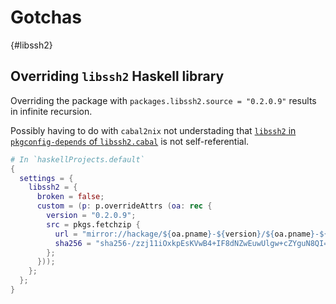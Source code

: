 # Gotchas

{#libssh2}
## Overriding `libssh2` Haskell library

Overriding the package with `packages.libssh2.source = "0.2.0.9"` results in infinite recursion.

Possibly having to do with `cabal2nix` not understading that [`libssh2` in `pkgconfig-depends` of `libssh2.cabal`](https://github.com/portnov/libssh2-hs/blob/bf7cbe643c7f4fb4fad3963705feb8351471eb01/libssh2/libssh2.cabal#L70)
is not self-referential.

```nix
# In `haskellProjects.default`
{
  settings = {
    libssh2 = {
      broken = false;
      custom = (p: p.overrideAttrs (oa: rec {
        version = "0.2.0.9";
        src = pkgs.fetchzip {
          url = "mirror://hackage/${oa.pname}-${version}/${oa.pname}-${version}.tar.gz";
          sha256 = "sha256-/zzj11iOxkpEsKVwB4+IF8dNZwEuwUlgw+cZYguN8QI=";
        };
      }));
    };
  };
}
```

